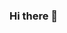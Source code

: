 ### Hi there 👋

<!--
**rbarruci/rbarruci** is a ✨ _special_ ✨ repository because its `README.md` (this file) appears on your GitHub profile.

Here are some ideas to get you started:

- 🔭 Hoje estou trabalhando com Comunicação Interna, porém em transição para a área de Produtos
- 🌱 Estou estudando sobre Data Science
- 💬 Você pode falar comigo atráves do linkedin https://www.linkedin.com/in/rafaelbarruci
- 😄 Pronouns: Ele/Dele
- ⚡ Fun fact: ...
-->
